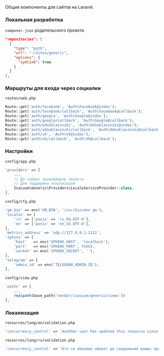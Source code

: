 Общие компоненты для сайтов на Laravel.

### Локальная разработка

`composer.json` родительского проекта

```json
"repositories": [
  {
    "type": "path",
    "url": "~/Sites/generic",
    "options": {
      "symlink": true
    }
  }
],
```

### Маршруты для входа через социалки

`routes/web.php`

```php
Route::get('auth/facebook', 'Auth\Facebook@index');
Route::get('auth/facebook/callback', 'Auth\Facebook@callback');
Route::get('auth/google', 'Auth\Google@index');
Route::get('auth/google/callback', 'Auth\Google@callback');
Route::get('auth/odnoklassniki', 'Auth\Odnoklassniki@index');
Route::get('auth/odnoklassniki/callback', 'Auth\Odnoklassniki@callback');
Route::get('auth/vk', 'Auth\Vk@index');
Route::get('auth/vk/callback', 'Auth\Vk@callback');
```

### Настройки

`config/app.php`

```php
'providers' => [
    ...
    // До сервис провайдеров проекта
    // Для поддержки локализаций
    Ivacuum\Generic\Providers\LocaleServiceProvider::class,
],
```

`config/cfg.php`

```php
'gm_bin' => env('GM_BIN', '/usr/bin/env gm'),
'locales' => [
    'ru' => ['posix' => 'ru_RU.UTF-8'],
    'en' => ['posix' => 'en_US.UTF-8'],
],
'metrics_address' => 'udp://127.0.0.1:1111',
'sphinx' => [
    'host'   => env('SPHINX_HOST', 'localhost'),
    'port'   => env('SPHINX_PORT', 9306),
    'socket' => env('SPHINX_SOCKET', ''),
],
'telegram' => [
    'admin_id' => env('TELEGRAM_ADMIN_ID'),
],
```

`config/view.php`

```php
'paths' => [
    ...
    realpath(base_path('vendor/ivacuum/generic/views'))
],
```

### Локализация

`resources/lang/en/validation.php`

```php
'concurrency_control' => 'Another user has updated this resource since this page was loaded. Please refresh the page and try again.',
```

`resources/lang/ru/validation.php`

```php
'concurrency_control' => 'Кто-то обновил объект до сохранения ваших правок. Обновите страницу и повторите попытку.',
```
